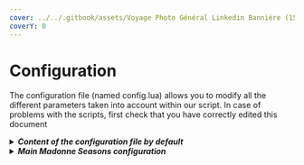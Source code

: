 ```yaml
---
cover: ../../.gitbook/assets/Voyage Photo Général Linkedin Bannière (15).png
coverY: 0
---
```


# Configuration

The configuration file (named config.lua) allows you to modify all the different parameters taken into account within our script. In case of problems with the scripts, first check that you have correctly edited this document

<details>

<summary><em><strong>Content of the configuration file by default</strong></em></summary>

```lua
----------------------------------------------------------------------------------------------------
--                           Madonne Studio © 2023 - All rights reserved                          --
--                                                                                                --
--                                    "MADONNE SEASONS - v.1.0.0"                                 --
--                                                                                                --
--               For any issue with this ressource, please contact us on Discord :                --
--                                                                                                --
--                                  https://discord.gg/nmBAJrFhQB                                 --
--                                                                                                --
--                                    https://madonnestudio.com                                   --
--                                    contact@madonnestudio.com                                   --
--                                                                                                --
----------------------------------------------------------------------------------------------------

CONFIG_MADONNE_SEASONS = {

    -- Select type of permission system used
    PERMISSION_SYSTEM = "none",
    -- Can be : ace | steam | custom | none
    -- If custom is selected, you can edit the file permission.lua to 

    -- if "steam" is selected above, list allowed steam users here :
    ADMIN_USERS = {
        "steam:1100001000056ba",
    },

    -- Change names of differents seasons
    SEASONS_NAMES = {
        SPRING = "Spring",
        SUMMER = "Summer",
        AUTUMN = "Autumn",
        WINTER = "Winter",
    },

    -- Set the length IRL f a cycle of four seasons IG ( = 1 Year )
    YEAR_LENGTH = "2w", -- Examples of values accepted : '3d' for 3 Days, '1w' for 1 Week, '1mo' for 1 Month
    -- WARNING : Must be in days, weeks or months.

    -- Set the length IRL of an entire day IG
    DAY_LENGTH = "48m", -- Examples of values accepted : '20m' for 20 Minutes, '1h' for 1 Hour'
    -- WARNING : Must b1cae in minutes or hours
    -- DEFAULT = 48m

    -- Activate or desactivate automatic weather changes
    DYNAMIC_WEATHER = true,

    -- Enable / Disable ability to access to weather forcast
    FORCAST_ENABLED = true,
    FORCAST_LANGUAGE = "FR", -- Name of the folder to separate every languages
    -- WARNING : If you add a new language, you must edit fxmanifest.lua to add the ability to our script to reach your files. You can ask for support if you need it
    FORCAST_VOLUME = 0.5,
    

    -- Change the time between each possible weather change (in minutes)
    WEATHER_DELAY = 10,

    -- Change weather probability for each (total for each season should be 100)
    WEATHER_PROBABILITY = {
        { -- 1 : SPRING
            0, -- BLIZZARD
            10, -- CLEAR
            10, -- CLEARING
            10, -- CLOUDS
            15, -- EXTRASUNNY
            5, -- FOGGY
            10, -- NEUTRAL
            10, -- OVERCAST
            18, -- RAIN
            10, -- SMOG
            0, -- SNOW
            0, -- SNOWLIGHT
            2, -- THUNDER
            0, -- XMAS
        },
    
        { -- 2 : SUMMER
            0, -- BLIZZARD
            25, -- CLEAR
            10, -- CLEARING
            10, -- CLOUDS
            30, -- EXTRASUNNY
            0, -- FOGGY
            10, -- NEUTRAL
            5, -- OVERCAST
            8, -- RAIN
            0, -- SMOG
            0, -- SNOW
            0, -- SNOWLIGHT
            2, -- THUNDER
            0, -- XMAS
        },

        { -- 3 : AUTUMN
            0, -- BLIZZARD
            10, -- CLEAR
            10, -- CLEARING
            10, -- CLOUDS
            15, -- EXTRASUNNY
            3, -- FOGGY
            10, -- NEUTRAL
            10, --OVERCAST
            20, --RAIN
            2, -- SMOG
            0, -- SNOW
            0, -- SNOWLIGHT
            5, -- THUNDER
            0, -- XMAS
        },

        { -- 4 : WINTER
            5, -- BLIZZARD
            5, -- CLEAR
            5,-- CLEARING
            10,-- CLOUDS
            5, -- EXTRASUNNY
            5, -- FOGGY
            5, -- NEUTRAL
            15, --OVERCAST
            15, --RAIN
            5, -- SMOG
            10, -- SNOW
            10, -- SNOWLIGHT
            0, -- THUNDER
            5, -- XMAS
        },
    } 
}

-- Change differents commands names
COMMANDS = {
    DynamicWeather = "dynamicweather",
    FreezeTime = "freezetime",
    Forcast = "forcast",
    ChangeWeather = "changeweather",
    ChangeTime = "changetime",
    NextWeather = "nextweather",
}

HELPCMD = {
    DynamicWeather = "Enable or disable changes in weather.",
    FreezeTime = "Enable or disable the progression of time.",
    Forcast = "Get a weather report for tommorow.",
    ChangeWeather = "Modify the weather for a custom one (EXTRASUNNY, CLOUDS, RAIN, THUNDER, SNOW, ...)",
    ChangeTime = "Change the current time to a custom time (in HH:MM format).",
    NextWeather = "Go to the next weather.",
}

-- Change any text to your own language
TEXT = {
    Enabled = "ENABLED !",
    Disabled = "DISABLED !",
    Freeze = "FROZEN !",
    Unfreeze = "UNFROZEN !",
    NoPermission = "You do not have permission to do that !",
    DynamicWeather = "Dynamic Weather is now ",
    FreezeTime = "The time is now ",
    WeatherChangedTo = "Weather is successfully changed to : ",
    TimeChangedTo = "Time is successfully changed to : ",
    WeatherChangedError = "Weather can't be changed. Please check args in your command.",
    TimeChangedError = "Time can't be changed. Please check args and respect this : HH:MM."
}
```

</details>

<details>

<summary><em><strong>Main Madonne Seasons configuration</strong></em></summary>

This option allows you to select the type of permission system you want to use between _ace_, _steam_, _custom_ and _none_.

```lua
PERMISSION_SYSTEM = "none",
```

When _ace_ is selected, you must configure your system permissions to add these :

* madonne.dynweather : Enable or disable the dynamic weather
* madonne.changeweather : Change the current weather
* madonne.nextweather : Skip the current weather for the next one
* madonne.changetime : Change the current time
* madonne.freezetime : Enable or disable the time progression&#x20;

To set your custom permission system, just edit the permission.lua file. We can help you to configure that on our Discord.



If "steam" is selected bellow, you can select which user can access to all the commands.

```lua
ADMIN_USERS = {
        "steam:1100001000056ba",
},
```



Change name of differents seasons.

```lua
SEASONS_NAMES = {
        SPRING = "Spring",
        SUMMER = "Summer",
        AUTUMN = "Autumn",
        WINTER = "Winter",
},
```



Change the duration of a year (a four seasons cycle) and of a day in game.

```lua
YEAR_LENGTH = "2w",
DAY_LENGTH = "48m",
```



Enable or disable the dynamic weather.

```lua
DYNAMIC_WEATHER = true,
```



This prefixs correspond to the name that will be entered at the start of the notifications, related to this script, which will be displayed in the game.

```lua
FORCAST_ENABLED = true,
FORCAST_LANGUAGE = "FR", -- Name of the folder to separate every languages
FORCAST_VOLUME = 0.5,
```



Change the delay before the weather will change.

```lua
WEATHER_DELAY = 10,
```



Change all probabilities for each weather and each season.

```lua
WEATHER_PROBABILITY = {
        { -- 1 : SPRING
            0, -- BLIZZARD
            10, -- CLEAR
            10, -- CLEARING
            10, -- CLOUDS
            15, -- EXTRASUNNY
            5, -- FOGGY
            10, -- NEUTRAL
            10, -- OVERCAST
            18, -- RAIN
            10, -- SMOG
            0, -- SNOW
            0, -- SNOWLIGHT
            2, -- THUNDER
            0, -- XMAS
        },
    
        { -- 2 : SUMMER
            0, -- BLIZZARD
            25, -- CLEAR
            10, -- CLEARING
            10, -- CLOUDS
            30, -- EXTRASUNNY
            0, -- FOGGY
            10, -- NEUTRAL
            5, -- OVERCAST
            8, -- RAIN
            0, -- SMOG
            0, -- SNOW
            0, -- SNOWLIGHT
            2, -- THUNDER
            0, -- XMAS
        },

        { -- 3 : AUTUMN
            0, -- BLIZZARD
            10, -- CLEAR
            10, -- CLEARING
            10, -- CLOUDS
            15, -- EXTRASUNNY
            3, -- FOGGY
            10, -- NEUTRAL
            10, --OVERCAST
            20, --RAIN
            2, -- SMOG
            0, -- SNOW
            0, -- SNOWLIGHT
            5, -- THUNDER
            0, -- XMAS
        },

        { -- 4 : WINTER
            5, -- BLIZZARD
            5, -- CLEAR
            5,-- CLEARING
            10,-- CLOUDS
            5, -- EXTRASUNNY
            5, -- FOGGY
            5, -- NEUTRAL
            15, --OVERCAST
            15, --RAIN
            5, -- SMOG
            10, -- SNOW
            10, -- SNOWLIGHT
            0, -- THUNDER
            5, -- XMAS
        },
    }
```



All further lines give you the opportunity to edit (or translate) sentences sent by the script and commands.&#x20;

````lua
```lua
COMMANDS = {
    DynamicWeather = "dynamicweather",
    FreezeTime = "freezetime",
    Forcast = "forcast",
    ChangeWeather = "changeweather",
    ChangeTime = "changetime",
    NextWeather = "nextweather",
}

HELPCMD = {
    DynamicWeather = "Enable or disable changes in weather.",
    FreezeTime = "Enable or disable the progression of time.",
    Forcast = "Get a weather report for tommorow.",
    ChangeWeather = "Modify the weather for a custom one (EXTRASUNNY, CLOUDS, RAIN, THUNDER, SNOW, ...)",
    ChangeTime = "Change the current time to a custom time (in HH:MM format).",
    NextWeather = "Go to the next weather.",
}

-- Change any text to your own language
TEXT = {
    Enabled = "ENABLED !",
    Disabled = "DISABLED !",
    Freeze = "FROZEN !",
    Unfreeze = "UNFROZEN !",
    NoPermission = "You do not have permission to do that !",
    DynamicWeather = "Dynamic Weather is now ",
    FreezeTime = "The time is now ",
    WeatherChangedTo = "Weather is successfully changed to : ",
    TimeChangedTo = "Time is successfully changed to : ",
    WeatherChangedError = "Weather can't be changed. Please check args in your command.",
    TimeChangedError = "Time can't be changed. Please check args and respect this : HH:MM."
}
```
````

</details>
